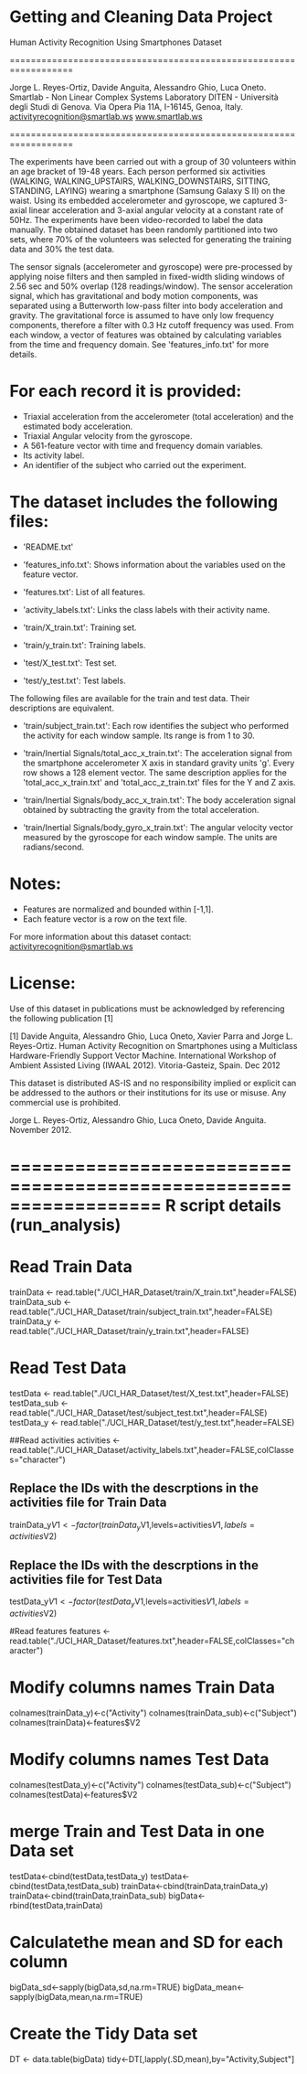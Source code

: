 Getting and Cleaning Data Project
==================================================================

Human Activity Recognition Using Smartphones Dataset

==================================================================

Jorge L. Reyes-Ortiz, Davide Anguita, Alessandro Ghio, Luca Oneto.
Smartlab - Non Linear Complex Systems Laboratory
DITEN - Università degli Studi di Genova.
Via Opera Pia 11A, I-16145, Genoa, Italy.
activityrecognition@smartlab.ws
www.smartlab.ws

==================================================================

The experiments have been carried out with a group of 30 volunteers within an age bracket of 19-48 years. 
Each person performed six activities (WALKING, WALKING_UPSTAIRS, WALKING_DOWNSTAIRS, SITTING, STANDING, LAYING) 
wearing a smartphone (Samsung Galaxy S II) on the waist. Using its embedded accelerometer and gyroscope, 
we captured 3-axial linear acceleration and 3-axial angular velocity at a constant rate of 50Hz. 
The experiments have been video-recorded to label the data manually. 
The obtained dataset has been randomly partitioned into two sets, where 70% of the volunteers was selected for generating the training data and 30% the test data. 

The sensor signals (accelerometer and gyroscope) were pre-processed by applying noise filters and then sampled in fixed-width sliding windows of 2.56 sec and 50% overlap (128 readings/window). The sensor acceleration signal, which has gravitational and body motion components, was separated using a Butterworth low-pass filter into body acceleration and gravity. The gravitational force is assumed to have only low frequency components, therefore a filter with 0.3 Hz cutoff frequency was used. From each window, a vector of features was obtained by calculating variables from the time and frequency domain. See 'features_info.txt' for more details. 

For each record it is provided:
======================================

- Triaxial acceleration from the accelerometer (total acceleration) and the estimated body acceleration.
- Triaxial Angular velocity from the gyroscope. 
- A 561-feature vector with time and frequency domain variables. 
- Its activity label. 
- An identifier of the subject who carried out the experiment.

The dataset includes the following files:
=========================================

- 'README.txt'

- 'features_info.txt': Shows information about the variables used on the feature vector.

- 'features.txt': List of all features.

- 'activity_labels.txt': Links the class labels with their activity name.

- 'train/X_train.txt': Training set.

- 'train/y_train.txt': Training labels.

- 'test/X_test.txt': Test set.

- 'test/y_test.txt': Test labels.

The following files are available for the train and test data. Their descriptions are equivalent. 

- 'train/subject_train.txt': Each row identifies the subject who performed the activity for each window sample. Its range is from 1 to 30. 

- 'train/Inertial Signals/total_acc_x_train.txt': The acceleration signal from the smartphone accelerometer X axis in standard gravity units 'g'. Every row shows a 128 element vector. The same description applies for the 'total_acc_x_train.txt' and 'total_acc_z_train.txt' files for the Y and Z axis. 

- 'train/Inertial Signals/body_acc_x_train.txt': The body acceleration signal obtained by subtracting the gravity from the total acceleration. 

- 'train/Inertial Signals/body_gyro_x_train.txt': The angular velocity vector measured by the gyroscope for each window sample. The units are radians/second. 

Notes: 
======
- Features are normalized and bounded within [-1,1].
- Each feature vector is a row on the text file.

For more information about this dataset contact: activityrecognition@smartlab.ws

License:
========
Use of this dataset in publications must be acknowledged by referencing the following publication [1] 

[1] Davide Anguita, Alessandro Ghio, Luca Oneto, Xavier Parra and Jorge L. Reyes-Ortiz. Human Activity Recognition on Smartphones using a Multiclass Hardware-Friendly Support Vector Machine. International Workshop of Ambient Assisted Living (IWAAL 2012). Vitoria-Gasteiz, Spain. Dec 2012

This dataset is distributed AS-IS and no responsibility implied or explicit can be addressed to the authors or their institutions for its use or misuse. Any commercial use is prohibited.

Jorge L. Reyes-Ortiz, Alessandro Ghio, Luca Oneto, Davide Anguita. November 2012.

==================================================================
R script details (run_analysis)
==================================================================

# Read Train Data 
trainData <- read.table("./UCI_HAR_Dataset/train/X_train.txt",header=FALSE)
trainData_sub <- read.table("./UCI_HAR_Dataset/train/subject_train.txt",header=FALSE)
trainData_y <- read.table("./UCI_HAR_Dataset/train/y_train.txt",header=FALSE)
# Read Test Data 
testData <- read.table("./UCI_HAR_Dataset/test/X_test.txt",header=FALSE)
testData_sub <- read.table("./UCI_HAR_Dataset/test/subject_test.txt",header=FALSE)
testData_y <- read.table("./UCI_HAR_Dataset/test/y_test.txt",header=FALSE)


##Read activities 
activities <- read.table("./UCI_HAR_Dataset/activity_labels.txt",header=FALSE,colClasses="character")
## Replace the IDs with the descrptions in the activities file for Train Data
trainData_y$V1 <- factor(trainData_y$V1,levels=activities$V1,labels=activities$V2)
## Replace the IDs with the descrptions in the activities file for Test Data
testData_y$V1 <- factor(testData_y$V1,levels=activities$V1,labels=activities$V2)


#Read features 
features <- read.table("./UCI_HAR_Dataset/features.txt",header=FALSE,colClasses="character")
# Modify columns names Train Data
colnames(trainData_y)<-c("Activity")
colnames(trainData_sub)<-c("Subject")
colnames(trainData)<-features$V2

# Modify columns names Test Data
colnames(testData_y)<-c("Activity")
colnames(testData_sub)<-c("Subject")
colnames(testData)<-features$V2



# merge Train and Test Data in one Data set
testData<-cbind(testData,testData_y)
testData<-cbind(testData,testData_sub)
trainData<-cbind(trainData,trainData_y)
trainData<-cbind(trainData,trainData_sub)
bigData<-rbind(testData,trainData)

# Calculatethe mean and SD for each column
bigData_sd<-sapply(bigData,sd,na.rm=TRUE)
bigData_mean<-sapply(bigData,mean,na.rm=TRUE)


# Create the Tidy Data set 
DT <- data.table(bigData)
tidy<-DT[,lapply(.SD,mean),by="Activity,Subject"]
